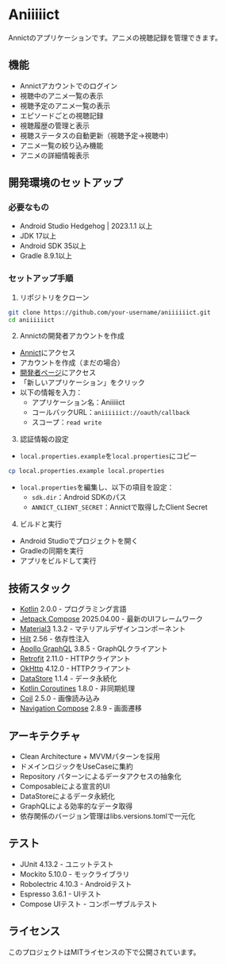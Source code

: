 # Aniiiiict

Annictのアプリケーションです。アニメの視聴記録を管理できます。

## 機能

- Annictアカウントでのログイン
- 視聴中のアニメ一覧の表示
- 視聴予定のアニメ一覧の表示
- エピソードごとの視聴記録
- 視聴履歴の管理と表示
- 視聴ステータスの自動更新（視聴予定→視聴中）
- アニメ一覧の絞り込み機能
- アニメの詳細情報表示

## 開発環境のセットアップ

### 必要なもの

- Android Studio Hedgehog | 2023.1.1 以上
- JDK 17以上
- Android SDK 35以上
- Gradle 8.9.1以上

### セットアップ手順

1. リポジトリをクローン

```bash
git clone https://github.com/your-username/aniiiiiict.git
cd aniiiiiict
```

2. Annictの開発者アカウントを作成

- [Annict](https://annict.com)にアクセス
- アカウントを作成（まだの場合）
- [開発者ページ](https://annict.com/oauth/applications)にアクセス
- 「新しいアプリケーション」をクリック
- 以下の情報を入力：
    - アプリケーション名：Aniiiiict
    - コールバックURL：`aniiiiiict://oauth/callback`
    - スコープ：`read write`

3. 認証情報の設定

- `local.properties.example`を`local.properties`にコピー

```bash
cp local.properties.example local.properties
```

- `local.properties`を編集し、以下の項目を設定：
    - `sdk.dir`：Android SDKのパス
    - `ANNICT_CLIENT_SECRET`：Annictで取得したClient Secret

4. ビルドと実行

- Android Studioでプロジェクトを開く
- Gradleの同期を実行
- アプリをビルドして実行

## 技術スタック

- [Kotlin](https://kotlinlang.org/) 2.0.0 - プログラミング言語
- [Jetpack Compose](https://developer.android.com/jetpack/compose) 2025.04.00 - 最新のUIフレームワーク
- [Material3](https://m3.material.io/) 1.3.2 - マテリアルデザインコンポーネント
- [Hilt](https://dagger.dev/hilt/) 2.56 - 依存性注入
- [Apollo GraphQL](https://www.apollographql.com/docs/kotlin/) 3.8.5 - GraphQLクライアント
- [Retrofit](https://square.github.io/retrofit/) 2.11.0 - HTTPクライアント
- [OkHttp](https://square.github.io/okhttp/) 4.12.0 - HTTPクライアント
- [DataStore](https://developer.android.com/topic/libraries/architecture/datastore) 1.1.4 - データ永続化
- [Kotlin Coroutines](https://kotlinlang.org/docs/coroutines-overview.html) 1.8.0 - 非同期処理
- [Coil](https://coil-kt.github.io/coil/) 2.5.0 - 画像読み込み
- [Navigation Compose](https://developer.android.com/jetpack/compose/navigation) 2.8.9 - 画面遷移

## アーキテクチャ

- Clean Architecture + MVVMパターンを採用
- ドメインロジックをUseCaseに集約
- Repository パターンによるデータアクセスの抽象化
- Composableによる宣言的UI
- DataStoreによるデータ永続化
- GraphQLによる効率的なデータ取得
- 依存関係のバージョン管理はlibs.versions.tomlで一元化

## テスト

- JUnit 4.13.2 - ユニットテスト
- Mockito 5.10.0 - モックライブラリ
- Robolectric 4.10.3 - Androidテスト
- Espresso 3.6.1 - UIテスト
- Compose UIテスト - コンポーザブルテスト

## ライセンス

このプロジェクトはMITライセンスの下で公開されています。